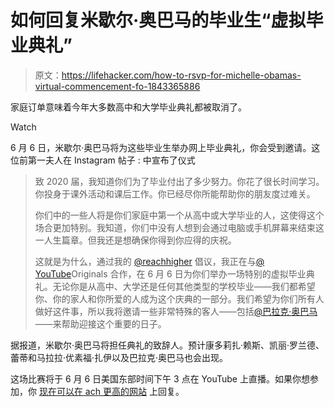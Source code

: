 # 如何回复米歇尔·奥巴马的毕业生“虚拟毕业典礼”

> 原文：<https://lifehacker.com/how-to-rsvp-for-michelle-obamas-virtual-commencement-fo-1843365886>

家庭订单意味着今年大多数高中和大学毕业典礼都被取消了。

Watch

6 月 6 日，米歇尔·奥巴马将为这些毕业生举办网上毕业典礼，你会受到邀请。这位前第一夫人在 Instagram 帖子 :
中宣布了仪式

> 致 2020 届，我知道你们为了毕业付出了多少努力。你花了很长时间学习。你投身于课外活动和课后工作。你已经尽你所能帮助你的朋友度过难关。
> 
> 你们中的一些人将是你们家庭中第一个从高中或大学毕业的人，这使得这个场合更加特别。我知道，你们中没有人想到会通过电脑或手机屏幕来结束这一人生篇章。但我还是想确保你得到你应得的庆祝。
> 
> 这就是为什么，通过我的 [@reachhigher](https://www.instagram.com/reachhigher/) 倡议，我正在与[@ YouTube](https://www.instagram.com/youtube/)Originals 合作，在 6 月 6 日为你们举办一场特别的虚拟毕业典礼。无论你是从高中、大学还是任何其他类型的学校毕业——我们都希望你、你的家人和你所爱的人成为这个庆典的一部分。我们希望为你们所有人做好这件事，所以我将邀请一些非常特殊的客人——包括[@巴拉克·奥巴马](https://www.instagram.com/BarackObama/)——来帮助迎接这个重要的日子。

据报道，米歇尔·奥巴马将担任典礼的致辞人。预计康多莉扎·赖斯、凯丽·罗兰德、蕾蒂和马拉拉·优素福·扎伊以及巴拉克·奥巴马也会出现。

这场比赛将于 6 月 6 日美国东部时间下午 3 点在 YouTube 上直播。如果你想参加，你 [现在可以在 ach 更高的网站](https://www.reachhigher.org/virtual-commencement/) 上回复。
